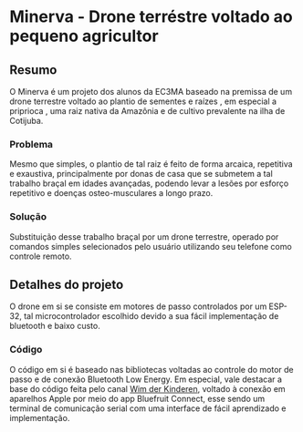 # Minerva - Drone terréstre voltado ao pequeno agricultor 

## Resumo
O Minerva é um projeto dos alunos da EC3MA baseado na premissa de um drone terrestre voltado ao plantio de sementes e raízes , em especial a priprioca , uma raiz nativa da Amazônia e de cultivo prevalente na ilha de Cotijuba.
### Problema
Mesmo que simples, o plantio de tal raiz é feito de forma arcaica, repetitiva e exaustiva,  principalmente por donas de casa que se submetem a tal trabalho braçal em idades avançadas, podendo levar a lesões por esforço repetitivo e doenças osteo-musculares a longo prazo.

### Solução
Substituição desse trabalho braçal por um drone terrestre, operado por comandos simples selecionados pelo usuário utilizando seu telefone como controle remoto.

## Detalhes do projeto

 O drone em si se consiste em motores de passo controlados por um ESP-32, tal microcontrolador escolhido devido a sua fácil implementação de bluetooth e baixo custo.
### Código
O código em si é baseado nas bibliotecas voltadas ao controle do motor de passo e de conexão Bluetooth Low Energy. Em especial, vale destacar a base do código feita pelo canal [Wim der Kinderen](https://www.youtube.com/@wimderkinderen1952), voltado à conexão em aparelhos Apple por meio do app Bluefruit Connect, esse sendo um terminal de comunicação serial com uma interface de fácil aprendizado e implementação.
